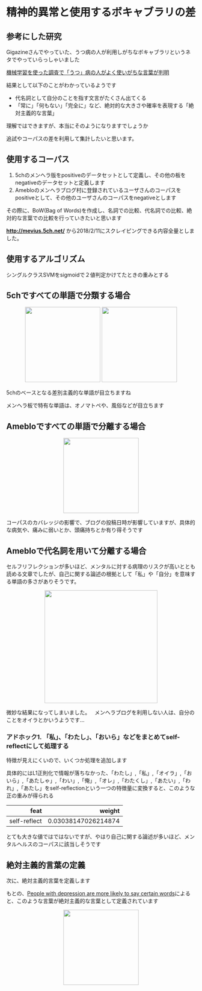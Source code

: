 
# 精神的異常と使用するボキャブラリの差  

## 参考にした研究  
Gigazineさんでやっていた、うつ病の人が利用しがちなボキャブラリというネタでやっていらっしゃいました  
  
[機械学習を使った調査で「うつ」病の人がよく使いがちな言葉が判明](https://gigazine.net/news/20180209-depression-use-language/)  

結果として以下のことがわかっているようです  

- 代名詞として自分のことを指す文言がたくさん出てくる  
- 「常に」「何もない」「完全に」など、絶対的な大きさや確率を表現する「絶対主義的な言葉」  

理解ではできますが、本当にそのようになりますでしょうか　　

追試やコーパスの差を利用して集計したいと思います。　　

## 使用するコーパス 
1. 5chのメンヘラ版をpositiveのデータセットとして定義し、その他の板をnegativeのデータセットと定義します
2. Amebloのメンヘラブログ村に登録されているユーザさんのコーパスをpositiveとして、その他のユーザさんのコーパスをnegativeとします

その際に、BoW(Bag of Words)を作成し、名詞での比較、代名詞での比較、絶対的な言葉での比較を行っていきたいと思います  

**http://mevius.5ch.net/** から2018/2/11にスクレイピングできる内容全量としました。  

## 使用するアルゴリズム
シングルクラスSVMをsigmoidで２値判定かけてたときの重みとする  

## 5chですべての単語で分類する場合  
<p align="center">
  <img width="200px" src="https://user-images.githubusercontent.com/4949982/36071983-15c10dea-0f5b-11e8-8225-f8e8d82d08bf.png"> 
  <img width="200px" src="https://user-images.githubusercontent.com/4949982/36071997-44ac0164-0f5b-11e8-8487-0ac085257bcb.png"> 
</p>

5chのベースとなる差別主義的な単語が目立ちますね  

メンヘラ板で特有な単語は、オノマトペや、風俗などが目立ちます  

## Amebloですべての単語で分離する場合
<p align="center">
  <img width="200px" src="https://user-images.githubusercontent.com/4949982/36337929-971aabce-13e5-11e8-9ca2-b6afbf31c899.png"> 
</p>
コーパスのカバレッジの影響で、ブログの投稿日時が影響していますが、具体的な病気や、痛みに弱いとか、頭痛持ちとか有り得そうです  

## Amebloで代名詞を用いて分離する場合

セルフリフレクションが多いほど、メンタルに対する病理のリスクが高いととも読める文章でしたが、自己に関する論述の根拠として「私」や「自分」を意味する単語の多さがありそうです。  
<p align="center">
  <img width="300px" src="https://user-images.githubusercontent.com/4949982/36338121-2166a270-13ea-11e8-95ba-c0aca9ed7896.png"> 
</p>

微妙な結果になってしまいました。  
メンヘラブログを利用しない人は、自分のことをオイラとかいうようです... 

### アドホック1. 「私」、「わたし」、「おいら」などをまとめてself-reflectにして処理する  
特徴が見えにくいので、いくつか処理を追加します  

具体的にはL1正則化で情報が落ちなかった、「わたし」,「私」,「オイラ」,「おいら」,「あたしゃ」,「わい」,「俺」,「オレ」,「わたくし」,「あたい」,「われ」,「あたし」をself-reflectionという一つの特徴量に変換すると、このような正の重みが得られる  

|feat|weight|
|--:|--:|
| self-reflect | 0.03038147026214874 |

とても大きな値ではではないですが、やはり自己に関する論述が多いほど、メンタルヘルスのコーパスに該当しそうです  

## 絶対主義的言葉の定義
次に、絶対主義的言葉を定義します  

もとの、[People with depression are more likely to say certain words](https://qz.com/1198671/depression-warning-signs-pay-attention-to-the-words-they-use/)によると、このような言葉が絶対主義的な言葉として定義されています  

<p align="center">
  <img width="200px" src="https://user-images.githubusercontent.com/4949982/36338527-d51d80e0-13f4-11e8-9a02-e93738dfa0eb.png">
</p>

